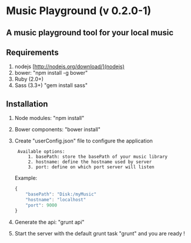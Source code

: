 # Music Playground (v 0.2.0-1)
## A music playground tool for your local music

## Requirements

1. nodejs [http://nodejs.org/download/](nodejs)
2. bower: "npm install -g bower"
3. Ruby (2.0+)
3. Sass (3.3+) "gem install sass"

## Installation

1. Node modules: "npm install"
2. Bower components: "bower install"
3. Create "userConfig.json" file to configure the application

        Available options:
            1. basePath: store the basePath of your music library
            2. hostname: define the hostname used by server
            3. port: define on which port server will listen
        
    Example:
    ```js
    {
        "basePath": "Disk:/myMusic"
        "hostname": "localhost"
        "port": 9000
    }
    ```
    
4. Generate the api: "grunt api"
5. Start the server with the default grunt task "grunt" and you are ready !